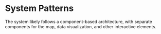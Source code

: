 # System Patterns

The system likely follows a component-based architecture, with separate components for the map, data visualization, and other interactive elements.

